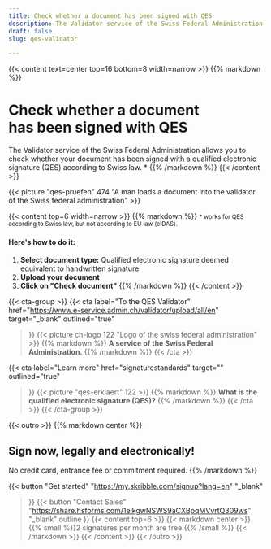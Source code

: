 ```yaml
---
title: Check whether a document has been signed with QES
description: The Validator service of the Swiss Federal Administration allows you to check whether your document has been signed with a qualified electronic signature (QES).
draft: false
slug: qes-validator

---
```


{{< content text=center top=16 bottom=8 width=narrow >}}
{{% markdown %}}
# Check whether a document <br class="hide-for-mobile">has been signed with QES
The Validator service of the Swiss Federal Administration allows you
to check whether your document has been signed
with a qualified electronic signature (QES) according to Swiss law. *
{{% /markdown %}}
{{< /content >}}

{{< picture "qes-pruefen" 474 "A man loads a document into the validator of the Swiss federal administration" >}}

{{< content top=6 width=narrow >}}
{{% markdown %}}
<small>* works for QES according to Swiss law, but not according to EU law (eIDAS).</small>
#### Here's how to do it:
1. **Select document type:**
Qualified electronic signature
deemed equivalent to handwritten signature
2. **Upload your document**
3. **Click on "Check document"**
{{% /markdown %}}
{{< /content >}}

{{< cta-group >}}
{{< cta
  label="To the QES Validator"
  href="https://www.e-service.admin.ch/validator/upload/all/en"
  target="_blank"
  outlined="true"
>}}
{{< picture ch-logo 122 "Logo of the swiss federal administration" >}}
{{% markdown %}}
**A service of the Swiss Federal Administration.**
{{% /markdown %}}
{{< /cta >}}

{{< cta
  label="Learn more"
  href="signaturestandards"
  target=""
  outlined="true"
>}}
{{< picture "qes-erklaert" 122 >}}
{{% markdown %}}
**What is the qualified
electronic signature (QES)?**
{{% /markdown %}}
{{< /cta >}}
{{< /cta-group >}}

[//]: # (--------------------------------------------------------------------------------------------------------------)

{{< outro >}}
{{% markdown center %}}
## Sign now, legally and electronically!
No credit card, entrance fee or commitment required.
{{% /markdown %}}

{{< button
  "Get started"
  "https://my.skribble.com/signup?lang=en"
  "_blank"
>}}
{{< button
  "Contact Sales"
  "https://share.hsforms.com/1eikgwNSWS9aCXBpqMVvrtQ309ws"
  "_blank"
  outline
>}}
{{< content top=6 >}}
{{< markdown center >}}
{{% small %}}2 signatures per month are free.{{% /small %}}
{{< /markdown >}}
{{< /content >}}
{{< /outro >}}
